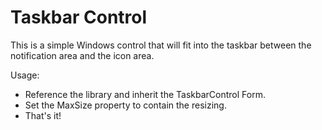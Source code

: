 # Taskbar Control

This is a simple Windows control that will fit into the taskbar between the notification area and the icon area.

Usage: 
- Reference the library and inherit the TaskbarControl Form. 
- Set the MaxSize property to contain the resizing.
- That's it!